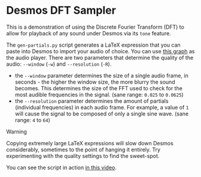 # Desmos DFT Sampler
This is a demonstration of using the Discrete Fourier Transform (DFT) to allow for playback of any sound under Desmos via its `tone` feature.

The `gen-partials.py` script generates a LaTeX expression that you can paste into Desmos to import your audio of choice. You can use [this graph](https://www.desmos.com/calculator/9x25z32j5c) as the audio player. There are two parameters that determine the quality of the audio: `--window` (`-w`) and `--resolution` (`-R`).
- the `--window` parameter determines the size of a single audio frame, in seconds - the higher the window size, the more blurry the sound becomes. This determines the size of the FFT used to check for the most audible frequencies in the signal. (sane range: `0.025` to `0.0625`)
- the `--resolution` parameter determines the amount of partials (individual frequencies) in each audio frame. For example, a value of `1` will cause the signal to be composed of only a single sine wave. (sane range: `4` to `64`)

> [!WARNING]
> Copying extremely large LaTeX expressions will slow down Desmos considerably, sometimes to the point of hanging it entirely. Try experimenting with the quality settings to find the sweet-spot.

You can see the script in action [in this video](https://www.youtube.com/watch?v=rZkUCJyyAKE).